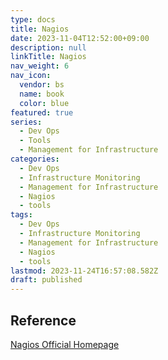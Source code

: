 ```yaml
---
type: docs
title: Nagios
date: 2023-11-04T12:52:00+09:00
description: null
linkTitle: Nagios
nav_weight: 6
nav_icon:
  vendor: bs
  name: book
  color: blue
featured: true
series:
  - Dev Ops
  - Tools
  - Management for Infrastructure
categories:
  - Dev Ops
  - Infrastructure Monitoring
  - Management for Infrastructure
  - Nagios
  - tools
tags:
  - Dev Ops
  - Infrastructure Monitoring
  - Management for Infrastructure
  - Nagios
  - tools
lastmod: 2023-11-24T16:57:08.582Z
draft: published
---
```


## Reference

[Nagios Official Homepage](https://www.nagios.org/)
